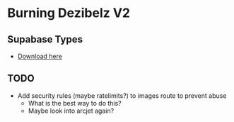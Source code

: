 # Burning Dezibelz V2

## Supabase Types

- [Download here](https://supabase.com/dashboard/project/oboimzyiexjbewvrnxvx/api?page=tables-intro)

## TODO

- Add security rules (maybe ratelimits?) to images route to prevent abuse
  - What is the best way to do this?
  - Maybe look into arcjet again?
